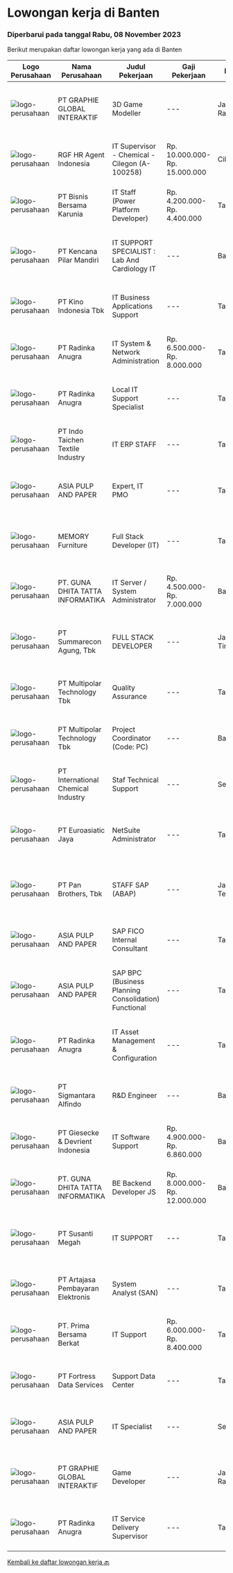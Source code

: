 
  # Lowongan kerja di Banten

  ### Diperbarui pada tanggal Rabu, 08 November 2023

  Berikut merupakan daftar lowongan kerja yang ada di Banten

  |Logo Perusahaan | Nama Perusahaan | Judul Pekerjaan | Gaji Pekerjaan | Lokasi | Deskripsi | Tanggal diunggah | Pranala |
  | -------------- | --------------- | --------------- | --------- | --------- | -------------- | ------- | ----------- |
  |![logo-perusahaan](https://image-service-cdn.seek.com.au/f9a751ea24d68e4658d0eb7882e2db58a9b95cb0/ee4dce1061f3f616224767ad58cb2fc751b8d2dc)|PT GRAPHIE GLOBAL INTERAKTIF|3D Game Modeller|---|Jakarta Raya|Job Responsibilities: Creating 3D Model character for game Smoothing a 3D file Editing 3D File UV Unwrap texturing Humanoid Rigging Required Software...|Senin, 06 November 2023|https://www.jobstreet.co.id/id/job/3d-game-modeller-4519808?token=0~55326c48-f779-4a11-aaa5-b359e6709761&sectionRank=1&jobId=jobstreet-id-job-4519808|
|![logo-perusahaan](https://image-service-cdn.seek.com.au/d5868152525c083dcbedb1aa22a408e592bdf7d2/ee4dce1061f3f616224767ad58cb2fc751b8d2dc)|RGF HR Agent Indonesia|IT Supervisor - Chemical - Cilegon (A-100258)|Rp. 10.000.000-Rp. 15.000.000|Cilegon|About The Company: The working venue is in Cilegon. Our client is a Japanese Chemical company. Currently, they are looking for IT Supervisor. Job...|Senin, 06 November 2023|https://www.jobstreet.co.id/id/job/it-supervisor-chemical-cilegon-a-100258-4519741?token=0~55326c48-f779-4a11-aaa5-b359e6709761&sectionRank=2&jobId=jobstreet-id-job-4519741|
|![logo-perusahaan](https://image-service-cdn.seek.com.au/545d2334ad0fe09510dca86ee7bc0442ce27f0f2/ee4dce1061f3f616224767ad58cb2fc751b8d2dc)|PT Bisnis Bersama Karunia|IT Staff (Power Platform Developer)|Rp. 4.200.000-Rp. 4.400.000|Tangerang|Responsibility Analisis Kebutuhan: Berinteraksi dengan user untuk memahami kebutuhan aplikasi dan sistem informasi yang akan dibuat dan dikembangkan....|Senin, 06 November 2023|https://www.jobstreet.co.id/id/job/it-staff-power-platform-developer-4520415?token=0~55326c48-f779-4a11-aaa5-b359e6709761&sectionRank=3&jobId=jobstreet-id-job-4520415|
|![logo-perusahaan](https://i.ibb.co/sqvTCh9/112815900-stock-vector-no-image-available-icon-flat-vector.webp)|PT Kencana Pilar Mandiri|IT SUPPORT SPECIALIST : Lab And Cardiology IT|---|Banten|PERSYARATAN : Minimal gelar Sarjana jurusan Informatika, Teknologi Informasi, Teknik Elektro Memahami basic IT infrastruktur, desain sistem analysis,...|Rabu, 08 November 2023|https://www.jobstreet.co.id/id/job/it-support-specialist-%3A-lab-and-cardiology-it-4522095?token=0~55326c48-f779-4a11-aaa5-b359e6709761&sectionRank=4&jobId=jobstreet-id-job-4522095|
|![logo-perusahaan](https://image-service-cdn.seek.com.au/35abed65e00df17ae06167a38013c5902ddfb508/ee4dce1061f3f616224767ad58cb2fc751b8d2dc)|PT Kino Indonesia Tbk|IT Business Applications Support|---|Tangerang|Kualifikasi: Pendidikan minimal S1 Teknologi Informasi / Sistem Informasi / Ilmu Komputer Pengalaman minimal 2 tahun di posisi terkait (lebih...|Selasa, 07 November 2023|https://www.jobstreet.co.id/id/job/it-business-applications-support-4521159?token=0~55326c48-f779-4a11-aaa5-b359e6709761&sectionRank=5&jobId=jobstreet-id-job-4521159|
|![logo-perusahaan](https://image-service-cdn.seek.com.au/2ecfc69cf361a84d0fdf8825e2fcbd49f63236b9/ee4dce1061f3f616224767ad58cb2fc751b8d2dc)|PT Radinka Anugra|IT System & Network Administration|Rp. 6.500.000-Rp. 8.000.000|Tangerang|DescriptionCandidates should have knowledge and ability to Install &amp; maintain network hadware &amp; systems (e.g. Hardware , Software,...|Minggu, 05 November 2023|https://www.jobstreet.co.id/id/job/it-system-network-administration-4519152?token=0~55326c48-f779-4a11-aaa5-b359e6709761&sectionRank=6&jobId=jobstreet-id-job-4519152|
|![logo-perusahaan](https://image-service-cdn.seek.com.au/26b393dd48c975eda8e0a58809c07bd6e5fb0807/ee4dce1061f3f616224767ad58cb2fc751b8d2dc)|PT Radinka Anugra|Local IT Support Specialist|---|Tangerang|DescriptionResponsible for the local operational support of local IT services in specific the corporations' locations. These local IT Services are...|Minggu, 05 November 2023|https://www.jobstreet.co.id/id/job/local-it-support-specialist-4519151?token=0~55326c48-f779-4a11-aaa5-b359e6709761&sectionRank=7&jobId=jobstreet-id-job-4519151|
|![logo-perusahaan](https://image-service-cdn.seek.com.au/7680347e8d792724dd9d2d3172fd6020989150d6/ee4dce1061f3f616224767ad58cb2fc751b8d2dc)|PT Indo Taichen Textile Industry|IT ERP STAFF|---|Tangerang|Bachelor's Degree in System/Science/Information Technology At least 2 Year(s) of working experience in the related field is required for this...|Selasa, 07 November 2023|https://www.jobstreet.co.id/id/job/it-erp-staff-4521638?token=0~55326c48-f779-4a11-aaa5-b359e6709761&sectionRank=8&jobId=jobstreet-id-job-4521638|
|![logo-perusahaan](https://image-service-cdn.seek.com.au/36a2feaca71ed37bd63769225373ce9c5cab5eea/ee4dce1061f3f616224767ad58cb2fc751b8d2dc)|ASIA PULP AND PAPER|Expert, IT PMO|---|Tangerang|Prepare documents for project analyst, resource, risk, cost and etc Monitor and ensure all the related process run according to the standard Update...|Selasa, 07 November 2023|https://www.jobstreet.co.id/id/job/expert-it-pmo-4521551?token=0~55326c48-f779-4a11-aaa5-b359e6709761&sectionRank=9&jobId=jobstreet-id-job-4521551|
|![logo-perusahaan](https://image-service-cdn.seek.com.au/39841962a658e84c360cc145719a9f7abf9cf25b/ee4dce1061f3f616224767ad58cb2fc751b8d2dc)|MEMORY Furniture|Full Stack Developer (IT)|---|Tangerang|Requirement Pengalaman dalam pengembangan web dan aplikasi menggunakan teknologi front-end (HTML / CSS / JavaScript) Kemampuan dalam pengembangan...|Rabu, 08 November 2023|https://www.jobstreet.co.id/id/job/full-stack-developer-it-4522125?token=0~55326c48-f779-4a11-aaa5-b359e6709761&sectionRank=10&jobId=jobstreet-id-job-4522125|
|![logo-perusahaan](https://image-service-cdn.seek.com.au/fc0bd81305e65f7ec14078cd45a1510e052a9590/ee4dce1061f3f616224767ad58cb2fc751b8d2dc)|PT. GUNA DHITA TATTA INFORMATIKA|IT Server / System Administrator|Rp. 4.500.000-Rp. 7.000.000|Banten|Job responsibilities: Managing server. Create concept, design &amp; improvement for server. Analysis and troubleshooting server problem. Established...|Selasa, 07 November 2023|https://www.jobstreet.co.id/id/job/it-server-system-administrator-4521430?token=0~55326c48-f779-4a11-aaa5-b359e6709761&sectionRank=11&jobId=jobstreet-id-job-4521430|
|![logo-perusahaan](https://image-service-cdn.seek.com.au/b982c3dab340b1392a48b061f4e441148c1df8a9/ee4dce1061f3f616224767ad58cb2fc751b8d2dc)|PT Summarecon Agung, Tbk|FULL STACK DEVELOPER|---|Jakarta Timur|Requirements: Degree in Computer Science. Minimum experience 2-3 years Strong organizational and project management skills. Strong in PHP Framework...|Selasa, 07 November 2023|https://www.jobstreet.co.id/id/job/full-stack-developer-4521943?token=0~55326c48-f779-4a11-aaa5-b359e6709761&sectionRank=12&jobId=jobstreet-id-job-4521943|
|![logo-perusahaan](https://image-service-cdn.seek.com.au/fac8ec91dcc0012b551a1f20f6d2707a1f7be282/ee4dce1061f3f616224767ad58cb2fc751b8d2dc)|PT Multipolar Technology Tbk|Quality Assurance|---|Tangerang|Scope of Work : Analyze product/business requirements and product design Create test scenario and map to prooduct requirement to achieve product...|Selasa, 07 November 2023|https://www.jobstreet.co.id/id/job/quality-assurance-4522002?token=0~55326c48-f779-4a11-aaa5-b359e6709761&sectionRank=13&jobId=jobstreet-id-job-4522002|
|![logo-perusahaan](https://image-service-cdn.seek.com.au/fac8ec91dcc0012b551a1f20f6d2707a1f7be282/ee4dce1061f3f616224767ad58cb2fc751b8d2dc)|PT Multipolar Technology Tbk|Project Coordinator (Code: PC)|---|Banten|Responsibilities: Assist Project Manager to monitor and control project. Assist in preparing project management plan, project status reports and...|Selasa, 07 November 2023|https://www.jobstreet.co.id/id/job/project-coordinator-code%3A-pc-4522001?token=0~55326c48-f779-4a11-aaa5-b359e6709761&sectionRank=14&jobId=jobstreet-id-job-4522001|
|![logo-perusahaan](https://image-service-cdn.seek.com.au/d186ca98961dc8fc552b4dc63bda99aaf940118d/ee4dce1061f3f616224767ad58cb2fc751b8d2dc)|PT International Chemical Industry|Staf Technical Support|---|Serang|Kualifikasi: Pendidikan min. S1  Komputer dengan IPK min. 3,0. Pengalaman min. 3 tahun sebagai Technical Support Hardware dan Software. Memiliki...|Senin, 06 November 2023|https://www.jobstreet.co.id/id/job/staf-technical-support-4519309?token=0~55326c48-f779-4a11-aaa5-b359e6709761&sectionRank=15&jobId=jobstreet-id-job-4519309|
|![logo-perusahaan](https://image-service-cdn.seek.com.au/813c2bbfdd147d78b1b41903f94a4edc8e66a7cd/ee4dce1061f3f616224767ad58cb2fc751b8d2dc)|PT Euroasiatic Jaya|NetSuite Administrator|---|Tangerang|Benefit Meals Free parking Medical Reimbursement Job Description: Maintain NetSuite updates. Support data import process and migration. Overseeing...|Senin, 06 November 2023|https://www.jobstreet.co.id/id/job/netsuite-administrator-4520111?token=0~55326c48-f779-4a11-aaa5-b359e6709761&sectionRank=16&jobId=jobstreet-id-job-4520111|
|![logo-perusahaan](https://image-service-cdn.seek.com.au/246ed43127dc50d6ad4ae2ecd45f339fcbb449d1/ee4dce1061f3f616224767ad58cb2fc751b8d2dc)|PT Pan Brothers, Tbk|STAFF SAP (ABAP)|---|Jawa Tengah|Bertanggung jawab untuk membuat coding semua RICEF yang diminta functional.Persyaratan:Pendidikan minimal D3 Teknik Informatika, Sistem InformasiPaham...|Selasa, 07 November 2023|https://www.jobstreet.co.id/id/job/staff-sap-abap-4520693?token=0~55326c48-f779-4a11-aaa5-b359e6709761&sectionRank=17&jobId=jobstreet-id-job-4520693|
|![logo-perusahaan](https://image-service-cdn.seek.com.au/36a2feaca71ed37bd63769225373ce9c5cab5eea/ee4dce1061f3f616224767ad58cb2fc751b8d2dc)|ASIA PULP AND PAPER|SAP FICO Internal Consultant|---|Tangerang|Gather and facilitate business process discussion to deliver design solution for their system's request Held configuration, test and end-user support...|Selasa, 07 November 2023|https://www.jobstreet.co.id/id/job/sap-fico-internal-consultant-4521535?token=0~55326c48-f779-4a11-aaa5-b359e6709761&sectionRank=18&jobId=jobstreet-id-job-4521535|
|![logo-perusahaan](https://image-service-cdn.seek.com.au/36a2feaca71ed37bd63769225373ce9c5cab5eea/ee4dce1061f3f616224767ad58cb2fc751b8d2dc)|ASIA PULP AND PAPER|SAP BPC (Business Planning Consolidation) Functional|---|Tangerang|We are looking for SAP BPC Functional to be part of our IT Back Office Automation. This position will to perform maintenance on the implementation of...|Selasa, 07 November 2023|https://www.jobstreet.co.id/id/job/sap-bpc-business-planning-consolidation-functional-4521542?token=0~55326c48-f779-4a11-aaa5-b359e6709761&sectionRank=19&jobId=jobstreet-id-job-4521542|
|![logo-perusahaan](https://image-service-cdn.seek.com.au/2ecfc69cf361a84d0fdf8825e2fcbd49f63236b9/ee4dce1061f3f616224767ad58cb2fc751b8d2dc)|PT Radinka Anugra|IT Asset Management & Configuration|---|Tangerang|DescriptionResponsible for the lifecycle planning, control and management of the assets of the corporation such as documentation, software and service...|Minggu, 05 November 2023|https://www.jobstreet.co.id/id/job/it-asset-management-configuration-4519149?token=0~55326c48-f779-4a11-aaa5-b359e6709761&sectionRank=20&jobId=jobstreet-id-job-4519149|
|![logo-perusahaan](https://image-service-cdn.seek.com.au/b86aa54bcb95b5fa8976ce6742612c8dbe71f94a/ee4dce1061f3f616224767ad58cb2fc751b8d2dc)|PT Sigmantara Alfindo|R&D Engineer|---|Banten|As members of our Technology team, our engineers work on applications of AI and machine learning to solve large-scale business problems in retail and...|Senin, 06 November 2023|https://www.jobstreet.co.id/id/job/r-d-engineer-4519399?token=0~55326c48-f779-4a11-aaa5-b359e6709761&sectionRank=21&jobId=jobstreet-id-job-4519399|
|![logo-perusahaan](https://image-service-cdn.seek.com.au/a43ef2accca100a8ff720d8482283930c941bdfa/ee4dce1061f3f616224767ad58cb2fc751b8d2dc)|PT Giesecke & Devrient Indonesia|IT Software Support|Rp. 4.900.000-Rp. 6.860.000|Banten|Job Description Software and hardware maintenance (Repair, Preventive Action and Corrective Action) Provide daily report, service report and Problem...|Jumat, 03 November 2023|https://www.jobstreet.co.id/id/job/it-software-support-4518005?token=0~55326c48-f779-4a11-aaa5-b359e6709761&sectionRank=22&jobId=jobstreet-id-job-4518005|
|![logo-perusahaan](https://image-service-cdn.seek.com.au/a4048f2ef423c24c0aba63e4dc2fb9e5ac066aca/ee4dce1061f3f616224767ad58cb2fc751b8d2dc)|PT. GUNA DHITA TATTA INFORMATIKA|BE Backend Developer JS|Rp. 8.000.000-Rp. 12.000.000|Banten|REQUIREMENTS* Developing, maintaining and optimizing micro service.* Working under an Agile development methodology* Fixing errors (bugs) in the...|Senin, 06 November 2023|https://www.jobstreet.co.id/id/job/be-backend-developer-js-4520578?token=0~55326c48-f779-4a11-aaa5-b359e6709761&sectionRank=23&jobId=jobstreet-id-job-4520578|
|![logo-perusahaan](https://image-service-cdn.seek.com.au/a4bd21e797144fdcfd88d8631ab922a4fd37415e/ee4dce1061f3f616224767ad58cb2fc751b8d2dc)|PT Susanti Megah|IT SUPPORT|---|Tangerang|TANGGUNG JAWAB &amp; TUGAS UTAMA:  Melakukan perencanaan, pengembangan, perawatan dan perbaikan sistem Informasi teknologi. Melakukan maintenance...|Jumat, 03 November 2023|https://www.jobstreet.co.id/id/job/it-support-4517705?token=0~55326c48-f779-4a11-aaa5-b359e6709761&sectionRank=24&jobId=jobstreet-id-job-4517705|
|![logo-perusahaan](https://image-service-cdn.seek.com.au/85c3ff9daf113c4c51ba9d82eb89ba7a76a584d9/ee4dce1061f3f616224767ad58cb2fc751b8d2dc)|PT Artajasa Pembayaran Elektronis|System Analyst (SAN)|---|Tangerang|Analisa sistem untuk transaksional, sistem back office dan frontend Melaksanakan, menganalisa dan mengawasi research &amp; development Analisa...|Senin, 06 November 2023|https://www.jobstreet.co.id/id/job/system-analyst-san-4519346?token=0~55326c48-f779-4a11-aaa5-b359e6709761&sectionRank=25&jobId=jobstreet-id-job-4519346|
|![logo-perusahaan](https://image-service-cdn.seek.com.au/c7f1416bf4e6c4a6f5b9921c82fd3b50b2b488e5/ee4dce1061f3f616224767ad58cb2fc751b8d2dc)|PT. Prima Bersama Berkat|IT Support|Rp. 6.000.000-Rp. 8.400.000|Tangerang|Saat ini kami sedang mencari IT Support untuk sebuah perusahaan Boots yang telah berdiri sejak tahun 1990, dan menjadi salah satu merek lokal...|Selasa, 31 Oktober 2023|https://www.jobstreet.co.id/id/job/it-support-4514682?token=0~55326c48-f779-4a11-aaa5-b359e6709761&sectionRank=26&jobId=jobstreet-id-job-4514682|
|![logo-perusahaan](https://image-service-cdn.seek.com.au/00c62ed60092471e814a3121b044836d75a09ccc/ee4dce1061f3f616224767ad58cb2fc751b8d2dc)|PT Fortress Data Services|Support Data Center|---|Tangerang|Responsibilities:- Monitoring server and network operational- Upgrade OS and server/network devices- Support applications from the infrastructure...|Jumat, 03 November 2023|https://www.jobstreet.co.id/id/job/support-data-center-4518274?token=0~55326c48-f779-4a11-aaa5-b359e6709761&sectionRank=27&jobId=jobstreet-id-job-4518274|
|![logo-perusahaan](https://image-service-cdn.seek.com.au/36a2feaca71ed37bd63769225373ce9c5cab5eea/ee4dce1061f3f616224767ad58cb2fc751b8d2dc)|ASIA PULP AND PAPER|IT Specialist|---|Serang|Bachelor Degree in Computer Science, Information Technology, Information System or equivalent fields Having minimum 2 years experience as Software...|Jumat, 03 November 2023|https://www.jobstreet.co.id/id/job/it-specialist-4517884?token=0~55326c48-f779-4a11-aaa5-b359e6709761&sectionRank=28&jobId=jobstreet-id-job-4517884|
|![logo-perusahaan](https://image-service-cdn.seek.com.au/f9a751ea24d68e4658d0eb7882e2db58a9b95cb0/ee4dce1061f3f616224767ad58cb2fc751b8d2dc)|PT GRAPHIE GLOBAL INTERAKTIF|Game Developer|---|Jakarta Raya|Deskripsi Pekerjaan : Usia maksimal 40 tahun Pendidikan terakhir minimal D3 Menyenangi dunia aplikasi komputer dan pembuatan game Mempunyai kemampuan...|Senin, 30 Oktober 2023|https://www.jobstreet.co.id/id/job/game-developer-4513833?token=0~55326c48-f779-4a11-aaa5-b359e6709761&sectionRank=29&jobId=jobstreet-id-job-4513833|
|![logo-perusahaan](https://image-service-cdn.seek.com.au/2ecfc69cf361a84d0fdf8825e2fcbd49f63236b9/ee4dce1061f3f616224767ad58cb2fc751b8d2dc)|PT Radinka Anugra|IT Service Delivery Supervisor|---|Tangerang|DescriptionResponsible for service delivery and management of performance againstagreed service levels and budgets, taking into account the...|Kamis, 02 November 2023|https://www.jobstreet.co.id/id/job/it-service-delivery-supervisor-4517476?token=0~55326c48-f779-4a11-aaa5-b359e6709761&sectionRank=30&jobId=jobstreet-id-job-4517476|


  [Kembali ke daftar lowongan kerja 🔙](../README.md#daftar-lowongan-kerja)
  